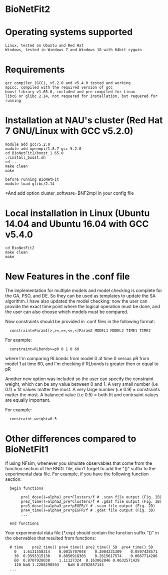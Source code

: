 # BioNetFit2

# Operating systems supported

	Linux, tested on Ubuntu and Red Hat
	Windows, tested in Windows 7 and Windows 10 with 64bit cygwin
	
# Requirements

	gcc compiler (GCC), v5.2.0 and v5.4.0 tested and working
	mpicc, compiled with the required version of gcc
	boost library v1.65.0, included and pre-compiled for Linux
	libc6 or glibc 2.14, not requered for installation, but requered for running

# Installation at NAU's cluster (Red Hat 7 GNU/Linux with GCC v5.2.0)

	module add gcc/5.2.0
	module add openmpi/1.8.7-gcc-5.2.0
	cd BioNetFit2/boost_1.65.0
	./install_boost.sh
	cd ..
	make clean
	make

	before running BioNetFit
	module load glibc/2.14

*And add option cluster_software=BNF2mpi in your config file

# Local installation in Linux (Ubuntu 14.04 and Ubuntu 16.04 with GCC v5.4.0

	cd BioNetFit2
	make clean
	make

# New Features in the .conf file

The implementation for multiple models and model checking is complete for the GA, PSO, and DE. So they can be used as templates to update the SA algorithm.
I have also updated the model checking: now the user can provide the exact time point where the logical operation must be done, and the user can also choose which models must be compared.

Now constraints should be provided in .conf files in the following format:

      constraint=Param1[>,>=,==,<=,<]Param2 MODEL1 MODEL2 TIME1 TIME2

For example:

      constraint=RLbonds>=pR 0 1 0 60

where I'm comparing RLbonds from model 0 at time 0 versus pR from model 1 at time 60, and I'm checking if RLbonds is greater then or equal to pR



Another new option was included so the user can specify the constraint weight, which can be any value between 0 and 1.
A very small number (i.e 0.1) = fit values matter the most. 
A very large number (i.e 0.9) = constraints matter the most.
A balanced value (i.e 0.5) = both fit and contrsaint values are equally important.

For example:

      constraint_weight=0.5



# Other differences compared to BioNetFit1

If using NFsim, whenever you simulate observables that come from the function section of the BNGL file, don't forget to add the "()" suffix to the experimental data file. For example, if you have the following function section:

      begin functions

           pre1_dose()=alpha1_pre*Clusters/f # .scan file output (Fig. 2B)
           pre2_time()=alpha2_pre*Clusters/f # .gdat file output (Fig. 3B)
           pre3_dose()=alpha3_pre*pEGFR/f # .scan file output (Fig. 2D)
           pre4_time()=alpha4_pre*pEGFR/f # .gdat file output (Fig. 3D)
           ...

      end functions


Your experimental data file (*.exp) should contain the function suffix "()" in the obervables that resulted from functions:

      #	time	pre2_time()	pre4_time()	pre2_time()_SD	pre4_time()_SD
      	0	1.6131558314	0.0015707048	0.2004231309	0.0597428571
      	30	0.9593315136	0.8850918303	0.2615617574	0.0667714286
      	60	0.8707928038	1.11127324	0.163062846	0.0632571429
      	120	NaN	1.2208298593	NaN	0.0702857143
      ...

